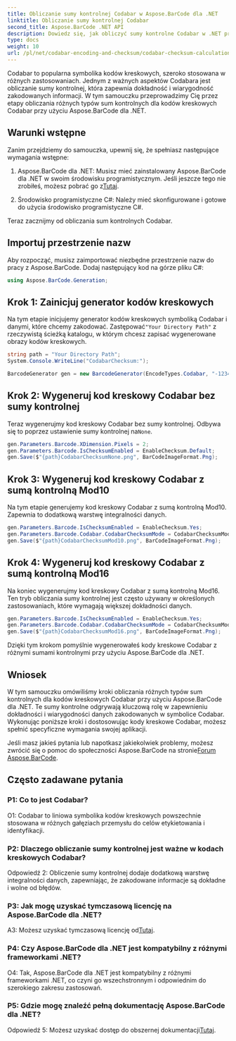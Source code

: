 ```yaml
---
title: Obliczanie sumy kontrolnej Codabar w Aspose.BarCode dla .NET
linktitle: Obliczanie sumy kontrolnej Codabar
second_title: Aspose.BarCode .NET API
description: Dowiedz się, jak obliczyć sumy kontrolne Codabar w .NET przy użyciu Aspose.BarCode. Zwiększ dokładność danych w kodach kreskowych Codabar. Uzyskaj wskazówki krok po kroku.
type: docs
weight: 10
url: /pl/net/codabar-encoding-and-checksum/codabar-checksum-calculation/
---
```

Codabar to popularna symbolika kodów kreskowych, szeroko stosowana w różnych zastosowaniach. Jednym z ważnych aspektów Codabara jest obliczanie sumy kontrolnej, która zapewnia dokładność i wiarygodność zakodowanych informacji. W tym samouczku przeprowadzimy Cię przez etapy obliczania różnych typów sum kontrolnych dla kodów kreskowych Codabar przy użyciu Aspose.BarCode dla .NET.

## Warunki wstępne

Zanim przejdziemy do samouczka, upewnij się, że spełniasz następujące wymagania wstępne:

1. Aspose.BarCode dla .NET: Musisz mieć zainstalowany Aspose.BarCode dla .NET w swoim środowisku programistycznym. Jeśli jeszcze tego nie zrobiłeś, możesz pobrać go z[Tutaj](https://releases.aspose.com/barcode/net/).

2. Środowisko programistyczne C#: Należy mieć skonfigurowane i gotowe do użycia środowisko programistyczne C#.

Teraz zacznijmy od obliczania sum kontrolnych Codabar.

## Importuj przestrzenie nazw

Aby rozpocząć, musisz zaimportować niezbędne przestrzenie nazw do pracy z Aspose.BarCode. Dodaj następujący kod na górze pliku C#:

```csharp
using Aspose.BarCode.Generation;
```

## Krok 1: Zainicjuj generator kodów kreskowych

 Na tym etapie inicjujemy generator kodów kreskowych symboliką Codabar i danymi, które chcemy zakodować. Zastępować`"Your Directory Path"` z rzeczywistą ścieżką katalogu, w którym chcesz zapisać wygenerowane obrazy kodów kreskowych.

```csharp
string path = "Your Directory Path";
System.Console.WriteLine("CodabarChecksum:");

BarcodeGenerator gen = new BarcodeGenerator(EncodeTypes.Codabar, "-12345-");
```

## Krok 2: Wygeneruj kod kreskowy Codabar bez sumy kontrolnej

 Teraz wygenerujmy kod kreskowy Codabar bez sumy kontrolnej. Odbywa się to poprzez ustawienie sumy kontrolnej na`None`.

```csharp
gen.Parameters.Barcode.XDimension.Pixels = 2;
gen.Parameters.Barcode.IsChecksumEnabled = EnableChecksum.Default;
gen.Save($"{path}CodabarChecksumNone.png", BarCodeImageFormat.Png);
```

## Krok 3: Wygeneruj kod kreskowy Codabar z sumą kontrolną Mod10

Na tym etapie generujemy kod kreskowy Codabar z sumą kontrolną Mod10. Zapewnia to dodatkową warstwę integralności danych. 

```csharp
gen.Parameters.Barcode.IsChecksumEnabled = EnableChecksum.Yes;
gen.Parameters.Barcode.Codabar.CodabarChecksumMode = CodabarChecksumMode.Mod10;
gen.Save($"{path}CodabarChecksumMod10.png", BarCodeImageFormat.Png);
```

## Krok 4: Wygeneruj kod kreskowy Codabar z sumą kontrolną Mod16

Na koniec wygenerujmy kod kreskowy Codabar z sumą kontrolną Mod16. Ten tryb obliczania sumy kontrolnej jest często używany w określonych zastosowaniach, które wymagają większej dokładności danych.

```csharp
gen.Parameters.Barcode.IsChecksumEnabled = EnableChecksum.Yes;
gen.Parameters.Barcode.Codabar.CodabarChecksumMode = CodabarChecksumMode.Mod16;
gen.Save($"{path}CodabarChecksumMod16.png", BarCodeImageFormat.Png);
```

Dzięki tym krokom pomyślnie wygenerowałeś kody kreskowe Codabar z różnymi sumami kontrolnymi przy użyciu Aspose.BarCode dla .NET.

## Wniosek

W tym samouczku omówiliśmy kroki obliczania różnych typów sum kontrolnych dla kodów kreskowych Codabar przy użyciu Aspose.BarCode dla .NET. Te sumy kontrolne odgrywają kluczową rolę w zapewnieniu dokładności i wiarygodności danych zakodowanych w symbolice Codabar. Wykonując poniższe kroki i dostosowując kody kreskowe Codabar, możesz spełnić specyficzne wymagania swojej aplikacji.

 Jeśli masz jakieś pytania lub napotkasz jakiekolwiek problemy, możesz zwrócić się o pomoc do społeczności Aspose.BarCode na stronie[Forum Aspose.BarCode](https://forum.aspose.com/c/barcode/13).

## Często zadawane pytania

### P1: Co to jest Codabar?

O1: Codabar to liniowa symbolika kodów kreskowych powszechnie stosowana w różnych gałęziach przemysłu do celów etykietowania i identyfikacji.

### P2: Dlaczego obliczanie sumy kontrolnej jest ważne w kodach kreskowych Codabar?

Odpowiedź 2: Obliczenie sumy kontrolnej dodaje dodatkową warstwę integralności danych, zapewniając, że zakodowane informacje są dokładne i wolne od błędów.

### P3: Jak mogę uzyskać tymczasową licencję na Aspose.BarCode dla .NET?

 A3: Możesz uzyskać tymczasową licencję od[Tutaj](https://purchase.aspose.com/temporary-license/).

### P4: Czy Aspose.BarCode dla .NET jest kompatybilny z różnymi frameworkami .NET?

O4: Tak, Aspose.BarCode dla .NET jest kompatybilny z różnymi frameworkami .NET, co czyni go wszechstronnym i odpowiednim do szerokiego zakresu zastosowań.

### P5: Gdzie mogę znaleźć pełną dokumentację Aspose.BarCode dla .NET?

 Odpowiedź 5: Możesz uzyskać dostęp do obszernej dokumentacji[Tutaj](https://reference.aspose.com/barcode/net/).